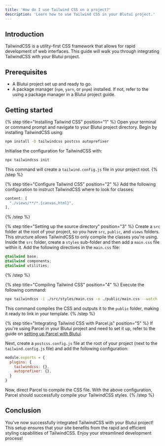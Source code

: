 ```yaml
---
title: 'How do I use Tailwind CSS on a project?'
description: 'Learn how to use Tailwind CSS in your Blutui project.'
---
```


## Introduction

TailwindCSS is a utility-first CSS framework that allows for rapid development of web interfaces. This guide will walk you through integrating TailwindCSS with your Blutui project.

## Prerequisites

- A Blutui project set up and ready to go.
- A package manager (`npm`, `yarn`, or `pnpm`) installed. If not, refer to the using a package manager in a Blutui project guide.

## Getting started

{% step title="Installing Tailwind CSS" position="1" %}
Open your terminal or command prompt and navigate to your Blutui project directory. Begin by installing TailwindCSS using:

```bash
npm install -D tailwindcss postcss autoprefixer
```

Initialise the configuration for TailwindCSS with:

```bash
npx tailwindcss init
```

This command will create a `tailwind.config.js` file in your project root.
{% /step %}

{% step title="Configure Tailwind CSS" position="2" %}
Add the following configuration to instruct TailwindCSS where to look for classes:

```js
content: [
  "./views/**/*.{canvas,html}",
],
```
{% /step %}

{% step title="Setting up the source directory" position="3" %}
Create a `src` folder at the root of your project, so you have `src`, `public`, and `views` folders. This structure allows TailwindCSS to only compile the classes you're using. Inside the `src` folder, create a `styles` sub-folder and then add a `main.css` file within it. Add the following directives in the `main.css` file:

```css
@tailwind base;
@tailwind components;
@tailwind utilities;
```
{% /step %}

{% step title="Compiling Tailwind CSS" position="4" %}
Execute the following command:

```bash
npx tailwindcss -i ./src/styles/main.css -o ./public/main.css --watch
```

This command compiles the CSS and outputs it to the `public` folder, making it ready to link in your template.
{% /step %}

{% step title="Integrating Tailwind CSS with Parcel.js" position="5" %}
If you're using Parcel in your Blutui project and need to set it up, refer to the guide on [setting up Parcel with Blutui](/guides/use-parcel-js-in-a-project).

Next, create a `postcss.config.js` file at the root of your project (next to the `tailwind.config.js` file) and add the following configuration:

```js
module.exports = {
  plugins: {
    tailwindcss: {},
    autoprefixer: {},
  }
}
```

Now, direct Parcel to compile the CSS file. With the above configuration, Parcel should successfully compile your TailwindCSS styles.
{% /step %}

## Conclusion

You've now successfully integrated TailwindCSS with your Blutui project! This setup ensures that your site benefits from the rapid and efficient styling capabilities of TailwindCSS. Enjoy your streamlined development process!
